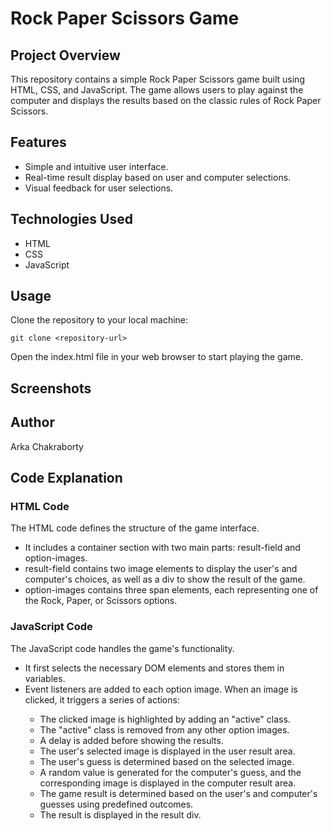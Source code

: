 <h1>Rock Paper Scissors Game</h1>
  
  <section class="project-overview">
    <h2>Project Overview</h2>
    <p>
      This repository contains a simple Rock Paper Scissors game built using HTML, CSS, and JavaScript. The game allows users to play against the computer and displays the results based on the classic rules of Rock Paper Scissors.
    </p>
  </section>

  <section class="features">
    <h2>Features</h2>
    <ul>
      <li>Simple and intuitive user interface.</li>
      <li>Real-time result display based on user and computer selections.</li>
      <li>Visual feedback for user selections.</li>
    </ul>
  </section>

<h2>Technologies Used</h2>
<ul>
    <li>HTML</li>
    <li>CSS</li>
    <li>JavaScript</li>
</ul>

  <section class="usage">
    <h2>Usage</h2>
    <p>
      Clone the repository to your local machine:
      <pre><code>git clone &lt;repository-url&gt;</code></pre>
      Open the index.html file in your web browser to start playing the game.
    </p>
  </section>

  <section class="screenshots">
    <h2>Screenshots</h2>
    <!-- Add screenshots of the game interface here -->
  </section>

<h2>Author</h2>
    <p>Arka Chakraborty</p>

<h2>Code Explanation</h2>
<h3>HTML Code</h3>
    <p>
      The HTML code defines the structure of the game interface.
    </p>
    <ul>
      <li>It includes a container section with two main parts: result-field and option-images.</li>
      <li>result-field contains two image elements to display the user's and computer's choices, as well as a div to show the result of the game.</li>
      <li>option-images contains three span elements, each representing one of the Rock, Paper, or Scissors options.</li>
    </ul>

<h3>JavaScript Code</h3>
    <p>
      The JavaScript code handles the game's functionality.
    </p>
    <ul>
      <li>It first selects the necessary DOM elements and stores them in variables.</li>
      <li>Event listeners are added to each option image. When an image is clicked, it triggers a series of actions:</li>
      <ul>
        <li>The clicked image is highlighted by adding an "active" class.</li>
        <li>The "active" class is removed from any other option images.</li>
        <li>A delay is added before showing the results.</li>
        <li>The user's selected image is displayed in the user result area.</li>
        <li>The user's guess is determined based on the selected image.</li>
        <li>A random value is generated for the computer's guess, and the corresponding image is displayed in the computer result area.</li>
        <li>The game result is determined based on the user's and computer's guesses using predefined outcomes.</li>
        <li>The result is displayed in the result div.</li>
      </ul>
    </ul>
